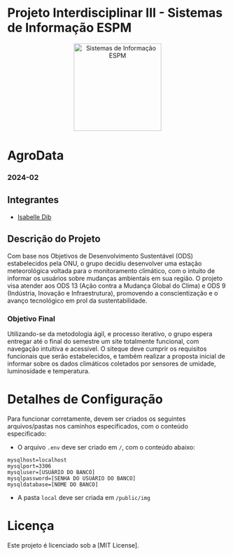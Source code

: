 # Projeto Interdisciplinar III - Sistemas de Informação ESPM

<p style="text-align: center;">
    <a href="https://www.espm.br/cursos-de-graduacao/sistemas-de-informacao/"><img src="https://avatars.githubusercontent.com/u/49880458?s=200&v=4" alt="Sistemas de Informação ESPM" style="height: 200px; width: 200px;"/></a>
</p>

# AgroData

### 2024-02

## Integrantes
- [Isabelle Dib](https://github.com/isa-dib/)

## Descrição do Projeto

Com base nos Objetivos de Desenvolvimento Sustentável (ODS) estabelecidos pela ONU, o grupo decidiu desenvolver uma estação meteorológica voltada para o monitoramento climático, com o intuito de informar os usuários sobre mudanças ambientais em sua região. O projeto visa atender aos ODS 13 (Ação contra a Mudança Global do Clima) e ODS 9 (Indústria, Inovação e Infraestrutura), promovendo a conscientização e o avanço tecnológico em prol da sustentabilidade.



### Objetivo Final

Utilizando-se da metodologia ágil, e processo iterativo, o grupo espera entregar até
o final do semestre um site totalmente funcional, com navegação intuitiva e acessível.
O siteque deve cumprir os requisitos funcionais que serão estabelecidos, e também realizar a proposta
inicial de informar sobre os dados climáticos coletados por sensores de umidade, luminosidade e temperatura.


# Detalhes de Configuração

Para funcionar corretamente, devem ser criados os seguintes arquivos/pastas nos caminhos especificados, com o conteúdo especificado:

- O arquivo `.env` deve ser criado em `/`, com o conteúdo abaixo:
```
mysqlhost=localhost
mysqlport=3306
mysqluser=[USUÁRIO DO BANCO]
mysqlpassword=[SENHA DO USUÁRIO DO BANCO]
mysqldatabase=[NOME DO BANCO]
```

- A pasta `local` deve ser criada em `/public/img`

# Licença

Este projeto é licenciado sob a [MIT License].
